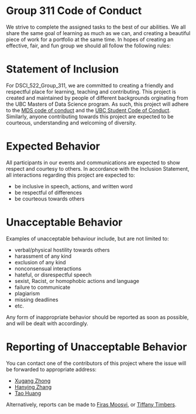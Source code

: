 # Group 311 Code of Conduct
We strive to complete the assigned tasks to the best of our abilities. We all share the same goal of learning as much as we can, and creating a beautiful piece of work for a portfolio at the same time. In hopes of creating an effective, fair, and fun group we should all follow the following rules:


# Statement of Inclusion

For DSCI_522_Group_311, we are committed to creating a friendly and respectful place for learning, teaching and contributing. This project is created and maintained by people of different backgrounds orginating from the UBC Masters of Data Science program. As such, this project will adhere to the [MDS code of conduct](https://ubc-mds.github.io/resources_pages/code_of_conduct/) and the [UBC Student Code of Conduct](https://students.ubc.ca/campus-life/student-code-conduct). Similarly, anyone contributing towards this project are expected to be courteous, understanding and welcoming of diversity.

# Expected Behavior

All participants in our events and communications are expected to show respect and courtesy to others. In accordance with the Inclusion Statement, all interactions regarding this project are expected to:
- be inclusive in speech, actions, and written word
- be respectful of differences
- be courteous towards others


# Unacceptable Behavior

Examples of unacceptable behaviour include, but are not limited to:
- verbal/physical hostility towards others
- harassment of any kind
- exclusion of any kind
- nonconsensual interactions
- hateful, or disrespectful speech
- sexist, Racist, or homophobic actions and language
- failure to communicate
- plagiarism
- missing deadlines
- etc.

Any form of inappropriate behavior should be reported as soon as possible, and will be dealt with accordingly.

# Reporting of Unacceptable Behavior

You can contact one of the contributors of this project where the issue will be forwarded to appropriate address:<br>
- [Xugang Zhong](https://github.com/chuusan/)
- [Hanying Zhang](https://github.com/hanyingzhang)
- [Tao Huang](https://github.com/taohuang-ubc)


Alternatively, reports can be made to [Firas Moosvi](firas.moosvi@ubc.ca), or [Tiffany Timbers](tiffany.timbers@stat.ubc.ca). 
